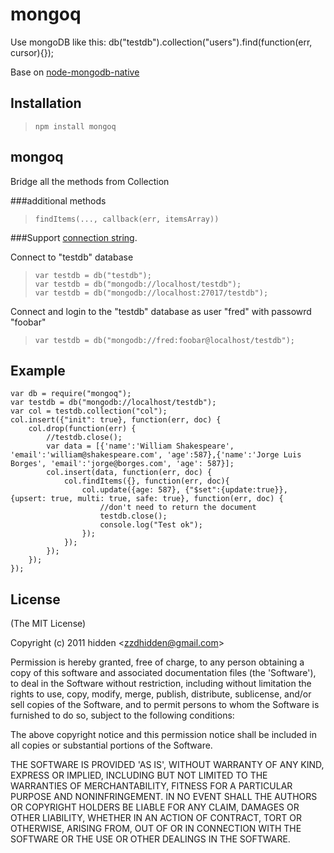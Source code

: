 
mongoq
============================

Use mongoDB like this: db("testdb").collection("users").find(function(err, cursor){});

Base on [node-mongodb-native](https://github.com/christkv/node-mongodb-native)


Installation
-----------------------------

>     npm install mongoq

mongoq
-----------------------------------------

Bridge all the methods from Collection

###additional methods

>     findItems(..., callback(err, itemsArray))


###Support [connection string](http://www.mongodb.org/display/DOCS/Connections).

Connect to "testdb" database

>     var testdb = db("testdb");
>     var testdb = db("mongodb://localhost/testdb");
>     var testdb = db("mongodb://localhost:27017/testdb");

Connect and login to the "testdb" database as user "fred" with passowrd "foobar"

>     var testdb = db("mongodb://fred:foobar@localhost/testdb");

Example
-----------------------------------------

	var db = require("mongoq");
	var testdb = db("mongodb://localhost/testdb");
	var col = testdb.collection("col");
	col.insert({"init": true}, function(err, doc) {
		col.drop(function(err) {
			//testdb.close();
			var data = [{'name':'William Shakespeare', 'email':'william@shakespeare.com', 'age':587},{'name':'Jorge Luis Borges', 'email':'jorge@borges.com', 'age': 587}];
			col.insert(data, function(err, doc) {
				col.findItems({}, function(err, doc){
					col.update({age: 587}, {"$set":{update:true}}, {upsert: true, multi: true, safe: true}, function(err, doc) {
						//don't need to return the document
						testdb.close();
						console.log("Test ok");
					});
				});
			});
		});
	});


## License 

(The MIT License)

Copyright (c) 2011 hidden &lt;zzdhidden@gmail.com&gt;

Permission is hereby granted, free of charge, to any person obtaining
a copy of this software and associated documentation files (the
'Software'), to deal in the Software without restriction, including
without limitation the rights to use, copy, modify, merge, publish,
distribute, sublicense, and/or sell copies of the Software, and to
permit persons to whom the Software is furnished to do so, subject to
the following conditions:

The above copyright notice and this permission notice shall be
included in all copies or substantial portions of the Software.

THE SOFTWARE IS PROVIDED 'AS IS', WITHOUT WARRANTY OF ANY KIND,
EXPRESS OR IMPLIED, INCLUDING BUT NOT LIMITED TO THE WARRANTIES OF
MERCHANTABILITY, FITNESS FOR A PARTICULAR PURPOSE AND NONINFRINGEMENT.
IN NO EVENT SHALL THE AUTHORS OR COPYRIGHT HOLDERS BE LIABLE FOR ANY
CLAIM, DAMAGES OR OTHER LIABILITY, WHETHER IN AN ACTION OF CONTRACT,
TORT OR OTHERWISE, ARISING FROM, OUT OF OR IN CONNECTION WITH THE
SOFTWARE OR THE USE OR OTHER DEALINGS IN THE SOFTWARE.
